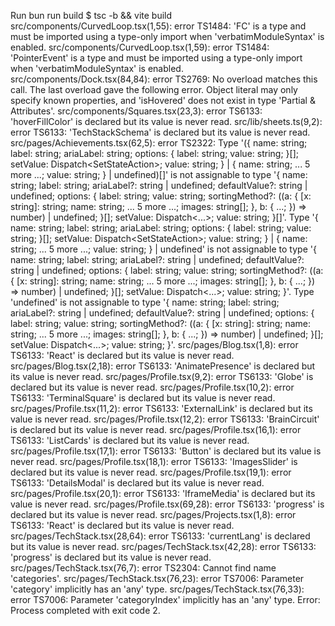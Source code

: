 Run bun run build
$ tsc -b && vite build
src/components/CurvedLoop.tsx(1,55): error TS1484: 'FC' is a type and must be imported using a type-only import when 'verbatimModuleSyntax' is enabled.
src/components/CurvedLoop.tsx(1,59): error TS1484: 'PointerEvent' is a type and must be imported using a type-only import when 'verbatimModuleSyntax' is enabled.
src/components/Dock.tsx(84,84): error TS2769: No overload matches this call.
  The last overload gave the following error.
    Object literal may only specify known properties, and 'isHovered' does not exist in type 'Partial<unknown> & Attributes'.
src/components/Squares.tsx(23,3): error TS6133: 'hoverFillColor' is declared but its value is never read.
src/lib/sheets.ts(9,2): error TS6133: 'TechStackSchema' is declared but its value is never read.
src/pages/Achievements.tsx(62,5): error TS2322: Type '({ name: string; label: string; ariaLabel: string; options: { label: string; value: string; }[]; setValue: Dispatch<SetStateAction<string>>; value: string; } | { name: string; ... 5 more ...; value: string; } | undefined)[]' is not assignable to type '{ name: string; label: string; ariaLabel?: string | undefined; defaultValue?: string | undefined; options: { label: string; value: string; sortingMethod?: ((a: { [x: string]: string; name: string; ... 5 more ...; images: string[]; }, b: { ...; }) => number) | undefined; }[]; setValue: Dispatch<...>; value: string; }[]'.
  Type '{ name: string; label: string; ariaLabel: string; options: { label: string; value: string; }[]; setValue: Dispatch<SetStateAction<string>>; value: string; } | { name: string; ... 5 more ...; value: string; } | undefined' is not assignable to type '{ name: string; label: string; ariaLabel?: string | undefined; defaultValue?: string | undefined; options: { label: string; value: string; sortingMethod?: ((a: { [x: string]: string; name: string; ... 5 more ...; images: string[]; }, b: { ...; }) => number) | undefined; }[]; setValue: Dispatch<...>; value: string; }'.
    Type 'undefined' is not assignable to type '{ name: string; label: string; ariaLabel?: string | undefined; defaultValue?: string | undefined; options: { label: string; value: string; sortingMethod?: ((a: { [x: string]: string; name: string; ... 5 more ...; images: string[]; }, b: { ...; }) => number) | undefined; }[]; setValue: Dispatch<...>; value: string; }'.
src/pages/Blog.tsx(1,8): error TS6133: 'React' is declared but its value is never read.
src/pages/Blog.tsx(2,18): error TS6133: 'AnimatePresence' is declared but its value is never read.
src/pages/Profile.tsx(9,2): error TS6133: 'Globe' is declared but its value is never read.
src/pages/Profile.tsx(10,2): error TS6133: 'TerminalSquare' is declared but its value is never read.
src/pages/Profile.tsx(11,2): error TS6133: 'ExternalLink' is declared but its value is never read.
src/pages/Profile.tsx(12,2): error TS6133: 'BrainCircuit' is declared but its value is never read.
src/pages/Profile.tsx(16,1): error TS6133: 'ListCards' is declared but its value is never read.
src/pages/Profile.tsx(17,1): error TS6133: 'Button' is declared but its value is never read.
src/pages/Profile.tsx(18,1): error TS6133: 'ImagesSlider' is declared but its value is never read.
src/pages/Profile.tsx(19,1): error TS6133: 'DetailsModal' is declared but its value is never read.
src/pages/Profile.tsx(20,1): error TS6133: 'IframeMedia' is declared but its value is never read.
src/pages/Profile.tsx(69,28): error TS6133: 'progress' is declared but its value is never read.
src/pages/Projects.tsx(1,8): error TS6133: 'React' is declared but its value is never read.
src/pages/TechStack.tsx(28,64): error TS6133: 'currentLang' is declared but its value is never read.
src/pages/TechStack.tsx(42,28): error TS6133: 'progress' is declared but its value is never read.
src/pages/TechStack.tsx(76,7): error TS2304: Cannot find name 'categories'.
src/pages/TechStack.tsx(76,23): error TS7006: Parameter 'category' implicitly has an 'any' type.
src/pages/TechStack.tsx(76,33): error TS7006: Parameter 'categoryIndex' implicitly has an 'any' type.
Error: Process completed with exit code 2.